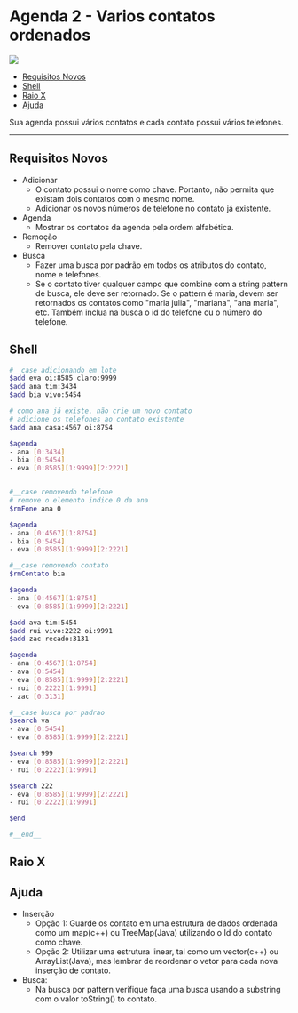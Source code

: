 # Agenda 2 - Varios contatos ordenados
![](figura.jpg)

<!--TOC_BEGIN-->
- [Requisitos Novos](#requisitos-novos)
- [Shell](#shell)
- [Raio X](#raio-x)
- [Ajuda](#ajuda)

<!--TOC_END-->

Sua agenda possui vários contatos e cada contato possui vários telefones.
***
## Requisitos Novos
- Adicionar
    - O contato possui o nome como chave. Portanto, não permita que existam dois contatos com o mesmo nome.
    - Adicionar os novos números de telefone no contato já existente.
- Agenda
    - Mostrar os contatos da agenda pela ordem alfabética.
- Remoção
    - Remover contato pela chave.
- Busca
    - Fazer uma busca por padrão em todos os atributos do contato, nome e telefones.
    - Se o contato tiver qualquer campo que combine com a string pattern de busca, ele deve ser retornado. Se o pattern é maria, devem ser retornados os contatos como "maria julia", "mariana", "ana maria", etc. Também inclua na busca o id do telefone ou o número do telefone.


## Shell

```bash
#__case adicionando em lote
$add eva oi:8585 claro:9999
$add ana tim:3434 
$add bia vivo:5454

# como ana já existe, não crie um novo contato
# adicione os telefones ao contato existente
$add ana casa:4567 oi:8754

$agenda
- ana [0:3434]
- bia [0:5454]
- eva [0:8585][1:9999][2:2221]


#__case removendo telefone
# remove o elemento indice 0 da ana
$rmFone ana 0

$agenda
- ana [0:4567][1:8754]
- bia [0:5454]
- eva [0:8585][1:9999][2:2221]

#__case removendo contato
$rmContato bia

$agenda
- ana [0:4567][1:8754]
- eva [0:8585][1:9999][2:2221]

$add ava tim:5454
$add rui vivo:2222 oi:9991
$add zac recado:3131

$agenda
- ana [0:4567][1:8754]
- ava [0:5454]
- eva [0:8585][1:9999][2:2221]
- rui [0:2222][1:9991]
- zac [0:3131]

#__case busca por padrao
$search va
- ava [0:5454]
- eva [0:8585][1:9999][2:2221]

$search 999
- eva [0:8585][1:9999][2:2221]
- rui [0:2222][1:9991]

$search 222
- eva [0:8585][1:9999][2:2221]
- rui [0:2222][1:9991]

$end

#__end__
```

## Raio X

## Ajuda
- Inserção
    - Opção 1: Guarde os contato em uma estrutura de dados ordenada como um map(c++) ou TreeMap(Java) utilizando o Id do contato como chave.
    - Opção 2: Utilizar uma estrutura linear, tal como um vector(c++) ou ArrayList(Java), mas lembrar de reordenar o vetor para cada nova inserção de contato.
- Busca: 
    - Na busca por pattern verifique faça uma busca usando a substring com o valor toString() to contato.
